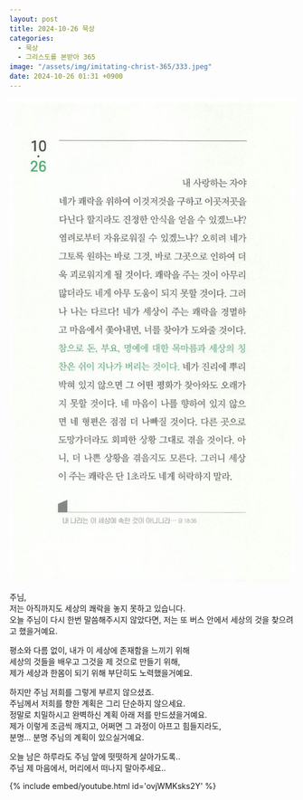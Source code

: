 ```yaml
---
layout: post
title: 2024-10-26 묵상
categories:
  - 묵상
  - 그리스도를 본받아 365
image: "/assets/img/imitating-christ-365/333.jpeg"
date: 2024-10-26 01:31 +0900
---
```


![image](/assets/img/imitating-christ-365/333.jpeg)

주님,  
저는 아직까지도 세상의 쾌락을 놓지 못하고 있습니다.  
오늘 주님이 다시 한번 말씀해주시지 않았다면, 저는 또 버스 안에서 세상의 것을 찾으려고 했을거예요.

평소와 다름 없이, 내가 이 세상에 존재함을 느끼기 위해  
세상의 것들을 배우고 그것을 제 것으로 만들기 위해,  
제가 세상과 한몸이 되기 위해 부단히도 노력했을거예요.

하지만 주님 저희를 그렇게 부르지 않으셨죠.  
주님께서 저희를 향한 계획은 그리 단순하지 않으세요.  
정말로 치밀하시고 완벽하신 계획 아래 저를 만드셨을거예요.  
제가 이렇게 조금씩 깨지고, 어쩌면 그 과정이 아프고 힘들지라도,  
분명… 분명 주님의 계획이 있으실거예요.

오늘 남은 하루라도 주님 앞에 떳떳하게 살아가도록..  
주님 제 마음에서, 머리에서 떠나지 말아주세요..

{% include embed/youtube.html id='ovjWMKsks2Y' %}
